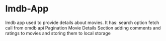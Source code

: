 # Imdb-App
Imdb app used to provide details about movies.
It has:
search option
fetch call from omdb api
Pagination
Movie Details Section
adding comments and ratings to movies and storing them to local storage
